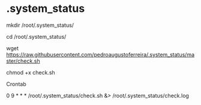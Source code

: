 # .system_status

mkdir /root/.system_status/

cd /root/.system_status/

wget https://raw.githubusercontent.com/pedroaugustoferreira/.system_status/master/check.sh

chmod +x check.sh

Crontab

0 9 * * * /root/.system_status/check.sh &> /root/.system_status/check.log
